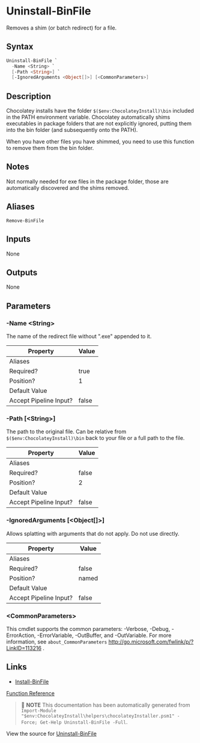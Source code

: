 ﻿---
Order: 350
xref: uninstall-binfile
Title: Uninstall-BinFile
Description: Information on Uninstall-BinFile function
RedirectFrom:
  - docs/helpers-uninstall-bin-file
  - docs/helpersuninstallbinfile
---

# Uninstall-BinFile

<!-- This documentation is automatically generated from https://github.com/chocolatey/choco/blob/master/src/chocolatey.resources/helpers/functions/Uninstall-BinFile.ps1 using https://github.com/chocolatey/choco/blob/master/GenerateDocs.ps1. Contributions are welcome at the original location(s). -->

Removes a shim (or batch redirect) for a file.

## Syntax

~~~powershell
Uninstall-BinFile `
  -Name <String> `
  [-Path <String>] `
  [-IgnoredArguments <Object[]>] [<CommonParameters>]
~~~

## Description

Chocolatey installs have the folder `$($env:ChocolateyInstall)\bin`
included in the PATH environment variable. Chocolatey automatically
shims executables in package folders that are not explicitly ignored,
putting them into the bin folder (and subsequently onto the PATH).

When you have other files you have shimmed, you need to use this
function to remove them from the bin folder.

## Notes

Not normally needed for exe files in the package folder, those are
automatically discovered and the shims removed.

## Aliases

`Remove-BinFile`


## Inputs

None

## Outputs

None

## Parameters

###  -Name &lt;String&gt;
The name of the redirect file without ".exe" appended to it.

Property               | Value
---------------------- | -----
Aliases                | 
Required?              | true
Position?              | 1
Default Value          | 
Accept Pipeline Input? | false
 
###  -Path [&lt;String&gt;]
The path to the original file. Can be relative from
`$($env:ChocolateyInstall)\bin` back to your file or a full path to the
file.

Property               | Value
---------------------- | -----
Aliases                | 
Required?              | false
Position?              | 2
Default Value          | 
Accept Pipeline Input? | false
 
###  -IgnoredArguments [&lt;Object[]&gt;]
Allows splatting with arguments that do not apply. Do not use directly.

Property               | Value
---------------------- | -----
Aliases                | 
Required?              | false
Position?              | named
Default Value          | 
Accept Pipeline Input? | false
 
### &lt;CommonParameters&gt;

This cmdlet supports the common parameters: -Verbose, -Debug, -ErrorAction, -ErrorVariable, -OutBuffer, and -OutVariable. For more information, see `about_CommonParameters` http://go.microsoft.com/fwlink/p/?LinkID=113216 .


## Links

 * [Install-BinFile](xref:install-binfile)


[Function Reference](xref:powershell-reference)

> :memo: **NOTE** This documentation has been automatically generated from `Import-Module "$env:ChocolateyInstall\helpers\chocolateyInstaller.psm1" -Force; Get-Help Uninstall-BinFile -Full`.

View the source for [Uninstall-BinFile](https://github.com/chocolatey/choco/blob/master/src/chocolatey.resources/helpers/functions/Uninstall-BinFile.ps1)
